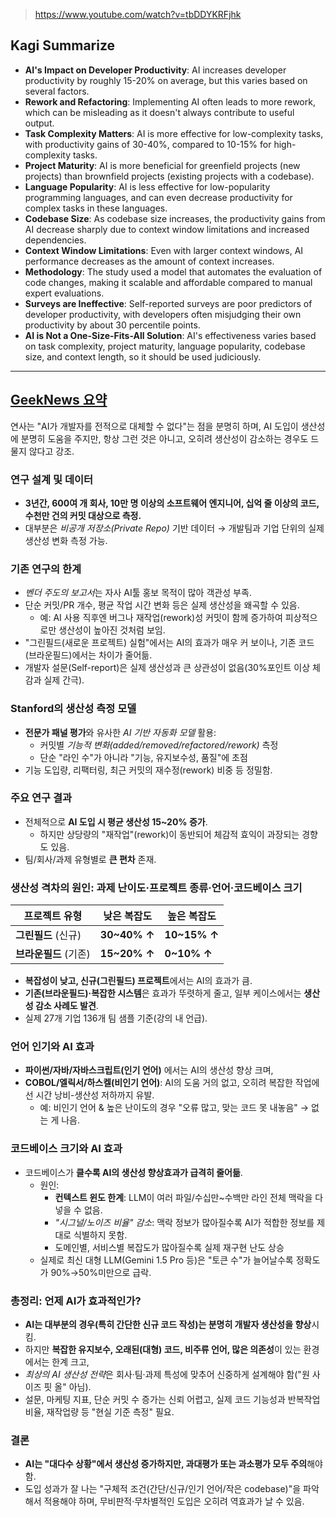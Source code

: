 
> https://www.youtube.com/watch?v=tbDDYKRFjhk

## Kagi Summarize

- **AI's Impact on Developer Productivity**: AI increases developer productivity by roughly 15-20% on average, but this varies based on several factors.
- **Rework and Refactoring**: Implementing AI often leads to more rework, which can be misleading as it doesn't always contribute to useful output.
- **Task Complexity Matters**: AI is more effective for low-complexity tasks, with productivity gains of 30-40%, compared to 10-15% for high-complexity tasks.
- **Project Maturity**: AI is more beneficial for greenfield projects (new projects) than brownfield projects (existing projects with a codebase).
- **Language Popularity**: AI is less effective for low-popularity programming languages, and can even decrease productivity for complex tasks in these languages.
- **Codebase Size**: As codebase size increases, the productivity gains from AI decrease sharply due to context window limitations and increased dependencies.
- **Context Window Limitations**: Even with larger context windows, AI performance decreases as the amount of context increases.
- **Methodology**: The study used a model that automates the evaluation of code changes, making it scalable and affordable compared to manual expert evaluations.
- **Surveys are Ineffective**: Self-reported surveys are poor predictors of developer productivity, with developers often misjudging their own productivity by about 30 percentile points.
- **AI is Not a One-Size-Fits-All Solution**: AI's effectiveness varies based on task complexity, project maturity, language popularity, codebase size, and context length, so it should be used judiciously.

---

## [GeekNews 요약](https://news.hada.io/topic?id=22248)

연사는 "AI가 개발자를 전적으로 대체할 수 없다"는 점을 분명히 하며, AI 도입이 생산성에 분명히 도움을 주지만, 항상 그런 것은 아니고, 오히려 생산성이 감소하는 경우도 드물지 않다고 강조.

### 연구 설계 및 데이터

- **3년간, 600여 개 회사, 10만 명 이상의 소프트웨어 엔지니어, 십억 줄 이상의 코드, 수천만 건의 커밋 대상으로 측정.**
- 대부분은 _비공개 저장소(Private Repo)_ 기반 데이터 → 개발팀과 기업 단위의 실제 생산성 변화 측정 가능.

### 기존 연구의 한계

- *벤더 주도의 보고서*는 자사 AI툴 홍보 목적이 많아 객관성 부족.
- 단순 커밋/PR 개수, 평균 작업 시간 변화 등은 실제 생산성을 왜곡할 수 있음.
  - 예: AI 사용 직후엔 버그나 재작업(rework)성 커밋이 함께 증가하여 피상적으로만 생산성이 높아진 것처럼 보임.
- "그린필드(새로운 프로젝트) 실험"에서는 AI의 효과가 매우 커 보이나, 기존 코드(브라운필드)에서는 차이가 줄어듦.
- 개발자 설문(Self-report)은 실제 생산성과 큰 상관성이 없음(30%포인트 이상 체감과 실제 간극).

### Stanford의 생산성 측정 모델

- **전문가 패널 평가**와 유사한 _AI 기반 자동화 모델_ 활용:
  - 커밋별 _기능적 변화(added/removed/refactored/rework)_ 측정
  - 단순 "라인 수"가 아니라 "기능, 유지보수성, 품질"에 초점
- 기능 도입량, 리팩터링, 최근 커밋의 재수정(rework) 비중 등 정밀함.

### 주요 연구 결과

- 전체적으로 **AI 도입 시 평균 생산성 15~20% 증가**.
  - 하지만 상당량의 "재작업"(rework)이 동반되어 체감적 효익이 과장되는 경향도 있음.
- 팀/회사/과제 유형별로 **큰 편차** 존재.

### 생산성 격차의 원인: 과제 난이도·프로젝트 종류·언어·코드베이스 크기

| 프로젝트 유형         | 낮은 복잡도  | 높은 복잡도  |
| --------------------- | ------------ | ------------ |
| **그린필드** (신규)   | **30~40% ↑** | **10~15% ↑** |
| **브라운필드** (기존) | **15~20% ↑** | **0~10% ↑**  |

- **복잡성이 낮고, 신규(그린필드) 프로젝트**에서는 AI의 효과가 큼.
- **기존(브라운필드)·복잡한 시스템**은 효과가 뚜렷하게 줄고, 일부 케이스에서는 **생산성 감소 사례도 발견**.
- 실제 27개 기업 136개 팀 샘플 기준(강의 내 언급).

### 언어 인기와 AI 효과

- **파이썬/자바/자바스크립트(인기 언어)** 에서는 AI의 생산성 향상 크며,
- **COBOL/엘릭서/하스켈(비인기 언어)**: AI의 도움 거의 없고, 오히려 복잡한 작업에선 시간 낭비-생산성 저하까지 유발.
  - 예: 비인기 언어 & 높은 난이도의 경우 "오류 많고, 맞는 코드 못 내놓음" → 없는 게 나음.

### 코드베이스 크기와 AI 효과

- 코드베이스가 **클수록 AI의 생산성 향상효과가 급격히 줄어듦**.
  - 원인:
    - **컨텍스트 윈도 한계**: LLM이 여러 파일/수십만~수백만 라인 전체 맥락을 다 넣을 수 없음.
    - _"시그널/노이즈 비율" 감소_: 맥락 정보가 많아질수록 AI가 적합한 정보를 제대로 식별하지 못함.
    - 도메인별, 서비스별 복잡도가 많아질수록 실제 재구현 난도 상승
  - 실제로 최신 대형 LLM(Gemini 1.5 Pro 등)은 "토큰 수"가 늘어날수록 정확도가 90%→50%미만으로 급락.

### 총정리: 언제 AI가 효과적인가?

- **AI는 대부분의 경우(특히 간단한 신규 코드 작성)는 분명히 개발자 생산성을 향상**시킴.
- 하지만 **복잡한 유지보수, 오래된(대형) 코드, 비주류 언어, 많은 의존성**이 있는 환경에서는 한계 크고,
- *최상의 AI 생산성 전략*은 회사·팀·과제 특성에 맞추어 신중하게 설계해야 함("원 사이즈 핏 올" 아님).
- 설문, 마케팅 지표, 단순 커밋 수 증가는 신뢰 어렵고, 실제 코드 기능성과 반복작업 비율, 재작업량 등 "현실 기준 측정" 필요.

### 결론

- **AI는 "대다수 상황"에서 생산성 증가하지만, 과대평가 또는 과소평가 모두 주의**해야 함.
- 도입 성과가 잘 나는 "구체적 조건(간단/신규/인기 언어/작은 codebase)"을 파악해서 적용해야 하며, 무비판적·무차별적인 도입은 오히려 역효과가 날 수 있음.
